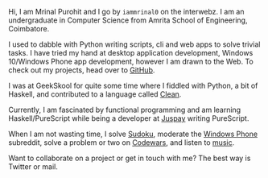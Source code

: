 <!-- 
.. title: About Me
.. slug: about
.. date: 2016-05-14 23:53:47 UTC+05:30
.. tags: 
.. category: 
.. link: 
.. description: About page of Mrinal Purohit.
.. type: text
-->

Hi, I am Mrinal Purohit and I go by `iammrinal0` on the interwebz. I am an undergraduate in Computer Science from Amrita School of Engineering, Coimbatore.

I used to dabble with Python writing scripts, cli and web apps to solve trivial tasks. I have tried my hand at desktop application development, Windows 10/Windows Phone app development, however I am drawn to the Web. To check out my projects, head over to [GitHub](https://github.com/iammrinal0).

I was at GeekSkool for quite some time where I fiddled with Python, a bit of Haskell, and contributed to a language called [Clean](https://github.com/cleanlang/clean).

Currently, I am fascinated by functional programming and am learning Haskell/PureScript while being a developer at [Juspay](https://juspay.in) writing PureScript.

When I am not wasting time, I solve [Sudoku](http://websudoku.com/), moderate the [Windows Phone](https://reddit.com/r/windowsphone) subreddit, solve a problem or two on [Codewars](http://codewars.com/users/iammrinal0), and listen to [music](https://last.fm/user/iammrinal0).

Want to collaborate on a project or get in touch with me? The best way is Twitter or mail.

